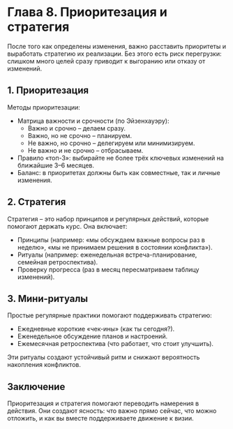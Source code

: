 # Глава 8. Приоритезация и стратегия

После того как определены изменения, важно расставить приоритеты и выработать стратегию их реализации. Без этого есть риск перегрузки: слишком много целей сразу приводит к выгоранию или отказу от изменений.

## 1. Приоритезация

Методы приоритезации:

- Матрица важности и срочности (по Эйзенхауэру):
  - Важно и срочно – делаем сразу.
  - Важно, но не срочно – планируем.
  - Не важно, но срочно – делегируем или минимизируем.
  - Не важно и не срочно – отбрасываем.
- Правило «топ-3»: выбирайте не более трёх ключевых изменений на ближайшие 3–6 месяцев.
- Баланс: в приоритетах должны быть как совместные, так и личные изменения.

## 2. Стратегия

Стратегия – это набор принципов и регулярных действий, которые помогают держать курс. Она включает:

- Принципы (например: «мы обсуждаем важные вопросы раз в неделю», «мы не принимаем решения в состоянии конфликта»).
- Ритуалы (например: еженедельная встреча-планирование, семейная ретроспектива).
- Проверку прогресса (раз в месяц пересматриваем таблицу изменений).

## 3. Мини-ритуалы

Простые регулярные практики помогают поддерживать стратегию:

- Ежедневные короткие «чек-ины» (как ты сегодня?).
- Еженедельное обсуждение планов и настроений.
- Ежемесячная ретроспектива (что работает, что стоит улучшить).

Эти ритуалы создают устойчивый ритм и снижают вероятность накопления конфликтов.

## Заключение

Приоритезация и стратегия помогают переводить намерения в действия. Они создают ясность: что важно прямо сейчас, что можно отложить, и как вы вместе поддерживаете движение к визии.
